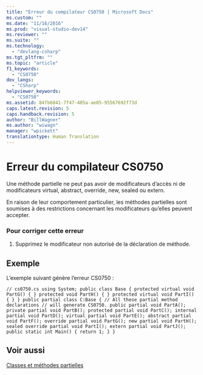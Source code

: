 ```yaml
---
title: "Erreur du compilateur CS0750 | Microsoft Docs"
ms.custom: ""
ms.date: "11/16/2016"
ms.prod: "visual-studio-dev14"
ms.reviewer: ""
ms.suite: ""
ms.technology: 
  - "devlang-csharp"
ms.tgt_pltfrm: ""
ms.topic: "article"
f1_keywords: 
  - "CS0750"
dev_langs: 
  - "CSharp"
helpviewer_keywords: 
  - "CS0750"
ms.assetid: 84fb6841-7f47-405a-ae05-95567692f73d
caps.latest.revision: 5
caps.handback.revision: 5
author: "BillWagner"
ms.author: "wiwagn"
manager: "wpickett"
translationtype: Human Translation
---
```

# Erreur du compilateur CS0750
Une méthode partielle ne peut pas avoir de modificateurs d’accès ni de modificateurs virtual, abstract, override, new, sealed ou extern.  
  
 En raison de leur comportement particulier, les méthodes partielles sont soumises à des restrictions concernant les modificateurs qu’elles peuvent accepter.  
  
### Pour corriger cette erreur  
  
1.  Supprimez le modificateur non autorisé de la déclaration de méthode.  
  
## Exemple  
 L’exemple suivant génère l’erreur CS0750 :  
  
```  
// cs0750.cs using System; public class Base { protected virtual void PartG() { } protected void PartH() { } protected virtual void PartI() { } } public partial class C:Base { // All these partial method declarations // will generate CS0750. public partial void PartA(); private partial void PartB(); protected partial void PartC(); internal partial void PartD(); virtual partial void PartE(); abstract partial void PartF(); override partial void PartG(); new partial void PartH(); sealed override partial void PartI(); extern partial void PartJ(); public static int Main() { return 1; } }  
```  
  
## Voir aussi  
 [Classes et méthodes partielles](../../csharp/programming-guide/classes-and-structs/partial-classes-and-methods.md)